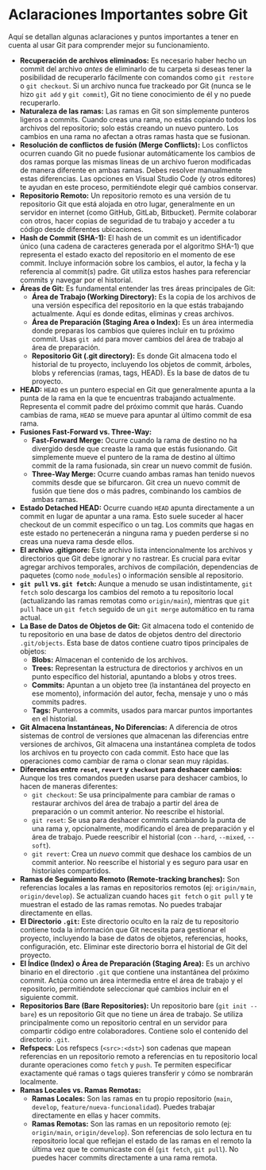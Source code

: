 # Aclaraciones Importantes sobre Git

Aquí se detallan algunas aclaraciones y puntos importantes a tener en cuenta al usar Git para comprender mejor su funcionamiento.

- **Recuperación de archivos eliminados:** Es necesario haber hecho un commit del archivo *antes* de eliminarlo de tu carpeta si deseas tener la posibilidad de recuperarlo fácilmente con comandos como `git restore` o `git checkout`. Si un archivo nunca fue trackeado por Git (nunca se le hizo `git add` y `git commit`), Git no tiene conocimiento de él y no puede recuperarlo.
- **Naturaleza de las ramas:** Las ramas en Git son simplemente punteros ligeros a commits. Cuando creas una rama, no estás copiando todos los archivos del repositorio; solo estás creando un nuevo puntero. Los cambios en una rama no afectan a otras ramas hasta que se fusionan.
- **Resolución de conflictos de fusión (Merge Conflicts):** Los conflictos ocurren cuando Git no puede fusionar automáticamente los cambios de dos ramas porque las mismas líneas de un archivo fueron modificadas de manera diferente en ambas ramas. Debes resolver manualmente estas diferencias. Las opciones en Visual Studio Code (y otros editores) te ayudan en este proceso, permitiéndote elegir qué cambios conservar.
- **Repositorio Remoto:** Un repositorio remoto es una versión de tu repositorio Git que está alojada en otro lugar, generalmente en un servidor en internet (como GitHub, GitLab, Bitbucket). Permite colaborar con otros, hacer copias de seguridad de tu trabajo y acceder a tu código desde diferentes ubicaciones.
- **Hash de Commit (SHA-1):** El hash de un commit es un identificador único (una cadena de caracteres generada por el algoritmo SHA-1) que representa el estado exacto del repositorio en el momento de ese commit. Incluye información sobre los cambios, el autor, la fecha y la referencia al commit(s) padre. Git utiliza estos hashes para referenciar commits y navegar por el historial.
- **Áreas de Git:** Es fundamental entender las tres áreas principales de Git:
    - **Área de Trabajo (Working Directory):** Es la copia de los archivos de una versión específica del repositorio en la que estás trabajando actualmente. Aquí es donde editas, eliminas y creas archivos.
    - **Área de Preparación (Staging Area o Index):** Es un área intermedia donde preparas los cambios que quieres incluir en tu próximo commit. Usas `git add` para mover cambios del área de trabajo al área de preparación.
    - **Repositorio Git (.git directory):** Es donde Git almacena todo el historial de tu proyecto, incluyendo los objetos de commit, árboles, blobs y referencias (ramas, tags, HEAD). Es la base de datos de tu proyecto.
- **HEAD:** `HEAD` es un puntero especial en Git que generalmente apunta a la punta de la rama en la que te encuentras trabajando actualmente. Representa el commit padre del próximo commit que harás. Cuando cambias de rama, `HEAD` se mueve para apuntar al último commit de esa rama.
- **Fusiones Fast-Forward vs. Three-Way:**
    - **Fast-Forward Merge:** Ocurre cuando la rama de destino no ha divergido desde que creaste la rama que estás fusionando. Git simplemente mueve el puntero de la rama de destino al último commit de la rama fusionada, sin crear un nuevo commit de fusión.
    - **Three-Way Merge:** Ocurre cuando ambas ramas han tenido nuevos commits desde que se bifurcaron. Git crea un nuevo commit de fusión que tiene dos o más padres, combinando los cambios de ambas ramas.
- **Estado Detached HEAD:** Ocurre cuando `HEAD` apunta directamente a un commit en lugar de apuntar a una rama. Esto suele suceder al hacer checkout de un commit específico o un tag. Los commits que hagas en este estado no pertenecerán a ninguna rama y pueden perderse si no creas una nueva rama desde ellos.
- **El archivo .gitignore:** Este archivo lista intencionalmente los archivos y directorios que Git debe ignorar y no rastrear. Es crucial para evitar agregar archivos temporales, archivos de compilación, dependencias de paquetes (como `node_modules`) o información sensible al repositorio.
- **`git pull` vs. `git fetch`:** Aunque a menudo se usan indistintamente, `git fetch` solo descarga los cambios del remoto a tu repositorio local (actualizando las ramas remotas como `origin/main`), mientras que `git pull` hace un `git fetch` seguido de un `git merge` automático en tu rama actual.
- **La Base de Datos de Objetos de Git:** Git almacena todo el contenido de tu repositorio en una base de datos de objetos dentro del directorio `.git/objects`. Esta base de datos contiene cuatro tipos principales de objetos:
    - **Blobs:** Almacenan el contenido de los archivos.
    - **Trees:** Representan la estructura de directorios y archivos en un punto específico del historial, apuntando a blobs y otros trees.
    - **Commits:** Apuntan a un objeto tree (la instantánea del proyecto en ese momento), información del autor, fecha, mensaje y uno o más commits padres.
    - **Tags:** Punteros a commits, usados para marcar puntos importantes en el historial.
- **Git Almacena Instantáneas, No Diferencias:** A diferencia de otros sistemas de control de versiones que almacenan las diferencias entre versiones de archivos, Git almacena una instantánea completa de todos los archivos en tu proyecto con cada commit. Esto hace que las operaciones como cambiar de rama o clonar sean muy rápidas.
- **Diferencias entre `reset`, `revert` y `checkout` para deshacer cambios:** Aunque los tres comandos pueden usarse para deshacer cambios, lo hacen de maneras diferentes:
    - `git checkout`: Se usa principalmente para cambiar de ramas o restaurar archivos del área de trabajo a partir del área de preparación o un commit anterior. No reescribe el historial.
    - `git reset`: Se usa para deshacer commits cambiando la punta de una rama y, opcionalmente, modificando el área de preparación y el área de trabajo. Puede reescribir el historial (con `--hard`, `--mixed`, `--soft`).
    - `git revert`: Crea un *nuevo* commit que deshace los cambios de un commit anterior. No reescribe el historial y es seguro para usar en historiales compartidos.
- **Ramas de Seguimiento Remoto (Remote-tracking branches):** Son referencias locales a las ramas en repositorios remotos (ej: `origin/main`, `origin/develop`). Se actualizan cuando haces `git fetch` o `git pull` y te muestran el estado de las ramas remotas. No puedes trabajar directamente en ellas.
- **El Directorio `.git`:** Este directorio oculto en la raíz de tu repositorio contiene toda la información que Git necesita para gestionar el proyecto, incluyendo la base de datos de objetos, referencias, hooks, configuración, etc. Eliminar este directorio borra el historial de Git del proyecto.
- **El Índice (Index) o Área de Preparación (Staging Area):** Es un archivo binario en el directorio `.git` que contiene una instantánea del próximo commit. Actúa como un área intermedia entre el área de trabajo y el repositorio, permitiéndote seleccionar qué cambios incluir en el siguiente commit.
- **Repositorios Bare (Bare Repositories):** Un repositorio bare (`git init --bare`) es un repositorio Git que no tiene un área de trabajo. Se utiliza principalmente como un repositorio central en un servidor para compartir código entre colaboradores. Contiene solo el contenido del directorio `.git`.
- **Refspecs:** Los refspecs (`<src>:<dst>`) son cadenas que mapean referencias en un repositorio remoto a referencias en tu repositorio local durante operaciones como `fetch` y `push`. Te permiten especificar exactamente qué ramas o tags quieres transferir y cómo se nombrarán localmente.
- **Ramas Locales vs. Ramas Remotas:**
    - **Ramas Locales:** Son las ramas en tu propio repositorio (`main`, `develop`, `feature/nueva-funcionalidad`). Puedes trabajar directamente en ellas y hacer commits.
    - **Ramas Remotas:** Son las ramas en un repositorio remoto (ej: `origin/main`, `origin/develop`). Son referencias de solo lectura en tu repositorio local que reflejan el estado de las ramas en el remoto la última vez que te comunicaste con él (`git fetch`, `git pull`). No puedes hacer commits directamente a una rama remota.